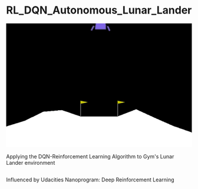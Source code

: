 # RL_DQN_Autonomous_Lunar_Lander

![](lunar_lander.gif)

Applying the DQN-Reinforcement Learning Algorithm to Gym's Lunar Lander environment
##
Influenced by Udacities Nanoprogram: Deep Reinforcement Learning
